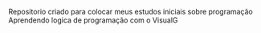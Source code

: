 Repositorio criado para colocar meus estudos iniciais sobre programação
Aprendendo logica de programação com o VisualG
